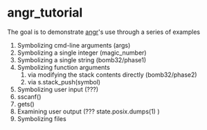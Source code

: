 # angr_tutorial
The goal is to demonstrate [angr](https://github.com/angr/angr)'s use through a series of examples

1. Symbolizing cmd-line arguments (args)
2. Symbolizing a single integer (magic_number)
2. Symbolizing a single string (bomb32/phase1)
3. Symbolizing function arguments
    1. via modifying the stack contents directly (bomb32/phase2)
    2. via s.stack_push(symbol)
4. Symbolizing user input (???)
  1. sscanf()
  2. gets()
5. Examining user output (??? state.posix.dumps(1) )
6. Symbolizing files
